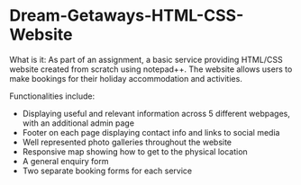 # Dream-Getaways-HTML-CSS-Website

What is it:
As part of an assignment, a basic service providing HTML/CSS website created from scratch using notepad++. The website allows users to make bookings for their holiday accommodation and activities. 

Functionalities include:
* Displaying useful and relevant information across 5 different webpages, with an additional admin page
* Footer on each page displaying contact info and links to social media 
* Well represented photo galleries throughout the website
* Responsive map showing how to get to the physical location 
* A general enquiry form
* Two separate booking forms for each service  
